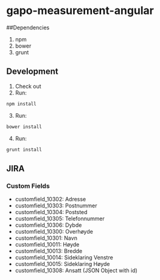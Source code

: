 # gapo-measurement-angular

##Dependencies

1. npm
2. bower
3. grunt

## Development

1. Check out
2. Run: 
```bash
npm install
```
3. Run:
```bash
bower install
```
4. Run:
```bash
grunt install
```

## JIRA

### Custom Fields

* customfield_10302: Adresse
* customfield_10303: Postnummer
* customfield_10304: Poststed
* customfield_10305: Telefonnummer
* customfield_10306: Dybde
* customfield_10300: Overhøyde
* customfield_10301: Navn
* customfield_10011: Høyde
* customfield_10013: Bredde
* customfield_10014: Sideklaring Venstre
* customfield_10015: Sideklaring Høyde
* customfield_10308: Ansatt (JSON Object with id)
